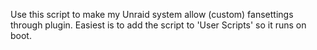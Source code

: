 Use this script to make my Unraid system allow (custom) fansettings through plugin. Easiest is to add the script to 'User Scripts' so it runs on boot. 
